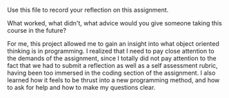 Use this file to record your reflection on this assignment. 

What worked, what didn't, what advice would you give someone taking this course in the future?

For me, this project allowed me to gain an insight into what object oriented thinking is in programming. I realized that I need to pay close attention to the demands of the assignment, since I totally did not pay attention to the fact that we had to submit a reflection as well as a self assessment rubric, having been too immersed in the coding section of the assignment. I also learned how it feels to be thrust into a new programming method, and how to ask for help and how to make my questions clear.